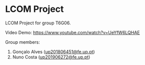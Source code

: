 # LCOM Project

LCOM Project for group T6G06.

Video Demo: https://www.youtube.com/watch?v=UeYfW6LQHAE

Group members:

1. Gonçalo Alves (up201806451@fe.up.pt)
2. Nuno Costa (up201906272@fe.up.pt)
